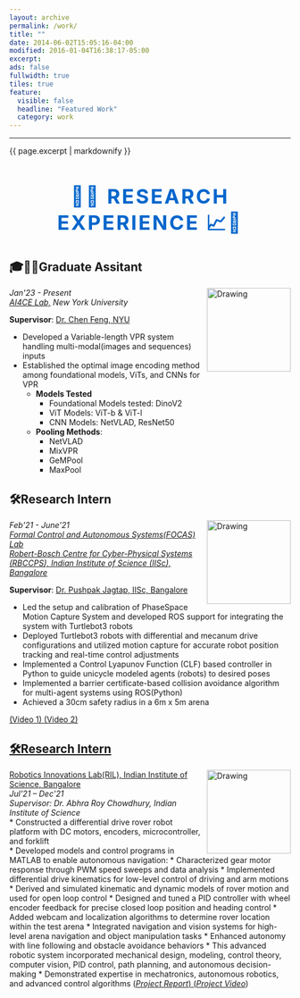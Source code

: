 ```yaml
---
layout: archive
permalink: /work/
title: ""
date: 2014-06-02T15:05:16-04:00
modified: 2016-01-04T16:38:17-05:00
excerpt:
ads: false
fullwidth: true
tiles: true
feature:
  visible: false
  headline: "Featured Work"
  category: work
---
```

 




<hr>
 <style>
h1 {
  text-align: center;
  text-transform: uppercase;
  font-size: 36px;
  letter-spacing: 3px;
  color: #0066cc;}
   
  a.Project:link { color: black; background-color: transparent; text-decoration: none; } a.Project:visited { color: black; background-color: transparent; text-decoration: none; } a.Project:hover { color: red; background-color: transparent; text-decoration: underline; } a.Project:active { color: yellow; background-color: transparent; text-decoration: underline; }
  
   a.Project1:link { color: blue; background-color: transparent; text-decoration: none; } a.Project1:visited { color: blue; background-color: transparent; text-decoration: none; } a.Project1:hover { color: green; background-color: transparent; text-decoration: underline; } a.Project1:active { color: yellow; background-color: transparent; text-decoration: underline; }
   
h2 {
  text-align: left;
  text-transform: uppercase;
  font-size: 20px;
  letter-spacing: 5px;
  color: black;
font-weight: bold;}
</style>

{{ page.excerpt | markdownify }}
<h1> 🚀🔬 Research Experience 📈🧪</h1>
<h2> 🎓👨‍🔬Graduate Assitant </h2> <img src="https://somikdhar729.github.io/images/ai4ce_new_block_trans.png" alt="Drawing" width="150" height="150" align="right"/>
<I> Jan'23 - Present</i><br>
<i><a href = "https://ai4ce.github.io/" target="_blank" rel="noopener noreferrer" class="Project"> AI4CE Lab,</a> New York University</i><br>

**Supervisor**: <a href="https://engineering.nyu.edu/faculty/chen-feng" target="_blank" rel="noopener noreferrer" class = "Project">Dr. Chen Feng, NYU </a>

* Developed a Variable-length VPR system handling multi-modal(images and sequences) inputs
* Established the optimal image encoding method among foundational models, ViTs, and CNNs for VPR
  * <b>Models Tested</b>
    * Foundational Models tested: DinoV2
    * ViT Models: ViT-b & ViT-l
    * CNN Models: NetVLAD, ResNet50
  * <b>Pooling Methods</b>:
    * NetVLAD
    * MixVPR
    * GeMPool
    * MaxPool

<h2>🛠️Research Intern</h2>  <img src="https://somikdhar729.github.io/images/FOCAS_lab_logo.png" alt="Drawing" width="150" height="150" align="right"/>
<i> Feb'21 - June'21 </i> <br>
<i><a href = "https://www.focaslab.com/" target="_blank" rel="noopener noreferrer" class="Project"> Formal Control and Autonomous Systems(FOCAS) Lab </a> </i><br>
<i><a href = "https://cps.iisc.ac.in/" target="_blank" rel="noopener noreferrer" class="Project">Robert-Bosch Centre for Cyber-Physical Systems (RBCCPS), Indian Institute of Science (IISc), Bangalore</a> </i> <br>

**Supervisor**: <a href = "https://www.pushpakjagtap.com/" target="_blank" rel="noopener noreferrer" class = "Project">Dr. Pushpak Jagtap, IISc, Bangalore <br></a>

* Led the setup and calibration of PhaseSpace Motion Capture System and developed ROS support for integrating the system with Turtlebot3 robots <br>
* Deployed Turtlebot3 robots with differential and mecanum drive configurations and utilized motion capture for accurate robot position tracking and real-time control adjustments <br>
* Implemented a Control Lyapunov Function (CLF) based controller in Python to guide unicycle modeled agents (robots) to desired poses <br>
* Implemented a barrier certificate-based collision avoidance algorithm for multi-agent systems using ROS(Python) <br>
* Achieved a 30cm safety radius in a 6m x 5m arena <br>

<a href = "https://somikdhar729.github.io/images/2022-05-09-172158.webm" target="_blank" rel="noopener noreferrer" class = "Project1">(Video 1)
<a href = "https://somikdhar729.github.io/images/2022-05-09-172334.webm" target="_blank" rel="noopener noreferrer" class = "Project1">(Video 2)


  

<h2> 🛠️Research Intern</h2> <img src="https://somikdhar729.github.io/images/IISc-Ril.jpg" alt="Drawing" width="150" height="150" align="right"/>
<a href = "https://cpdm.iisc.ac.in/ril/" target="_blank" rel="noopener noreferrer" class = "Project"> Robotics Innovations Lab(RIL), Indian Institute of Science, Bangalore <a> <br>
<i>  Jul'21 – Dec'21</i><br>
<i>Supervisor: Dr. Abhra Roy Chowdhury, Indian Institute of Science<br></i>
* Constructed a differential drive rover robot platform with DC motors, encoders, microcontroller, and forklift <br>
* Developed models and control programs in MATLAB to enable autonomous navigation:
  * Characterized gear motor response through PWM speed sweeps and data analysis 
  * Implemented differential drive kinematics for low-level control of driving and arm motions 
  * Derived and simulated kinematic and dynamic models of rover motion and used for open loop control 
  * Designed and tuned a PID controller with wheel encoder feedback for precise closed loop position and heading control 
  * Added webcam and localization algorithms to determine rover location within the test arena 
  * Integrated navigation and vision systems for high-level arena navigation and object manipulation tasks 
  * Enhanced autonomy with line following and obstacle avoidance behaviors 
* This advanced robotic system incorporated mechanical design, modeling, control theory, computer vision, PID control, path planning, and autonomous decision-making
* Demonstrated expertise in mechatronics, autonomous robotics, and advanced control algorithms 
(<a href = "https://somikdhar729.github.io/pdfs/MOBILE_ROBOT_Report.pdf" target="_blank" rel="noopener noreferrer" class = "Project1"><i>Project Report</i>)
(<a href = "https://www.youtube.com/watch?v=Hgscy7m2fI4" target="_black" rel="noopener noreferrer class" class="Project1"><i>Project Video</i></a>)
<!-- (<a href = "https://drive.google.com/file/d/18dZj0hBq_IXiXOePiThwjJaM5EECRZ0Z/view" target="_blank" rel="noopener noreferrer" class = "Project1"><i>Project Video</i>) -->

 
<!-- ### Data Science Intern <img src="https://somikdhar729.github.io/images/m76-analytics.jpg" alt="Drawing" width="100" height="100" align="right"/>
<a href = "https://www.m76analytics.com/" target="_blank" rel="noopener noreferrer" class = "Project"> M76 Analytics, Mumbai </a>
<i> Aug'20 – Oct'20</i> <br>
<i>Supervisors: Jai Mrug, Srikanth Atkuri</i><br>
* Developed automated data processing functions in Python to clean and preprocess real-time industry data <br>
* Enabled more efficient analysis by engineering the data into structured formats by 25% <br>
* Built scripts for tasks including data formatting, handling missing values, outlier detection, feature encoding, and normalization<br>
* Deployed data pipeline at the backend of the organization's decision support system "MEGO"<br>
* Demonstrated skills in Python programming, data manipulation, pipeline development, and integration with business systems -->



